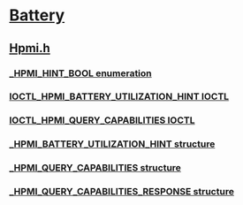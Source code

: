 # [Battery](../_battery/index.md)
## [Hpmi.h](index.md)
### [_HPMI_HINT_BOOL enumeration](../hpmi/ne-hpmi-_hpmi_hint_bool.md)
### [IOCTL_HPMI_BATTERY_UTILIZATION_HINT IOCTL](../hpmi/ni-hpmi-ioctl_hpmi_battery_utilization_hint.md)
### [IOCTL_HPMI_QUERY_CAPABILITIES IOCTL](../hpmi/ni-hpmi-ioctl_hpmi_query_capabilities.md)
### [_HPMI_BATTERY_UTILIZATION_HINT structure](../hpmi/ns-hpmi-_hpmi_battery_utilization_hint.md)
### [_HPMI_QUERY_CAPABILITIES structure](../hpmi/ns-hpmi-_hpmi_query_capabilities.md)
### [_HPMI_QUERY_CAPABILITIES_RESPONSE structure](../hpmi/ns-hpmi-_hpmi_query_capabilities_response.md)
